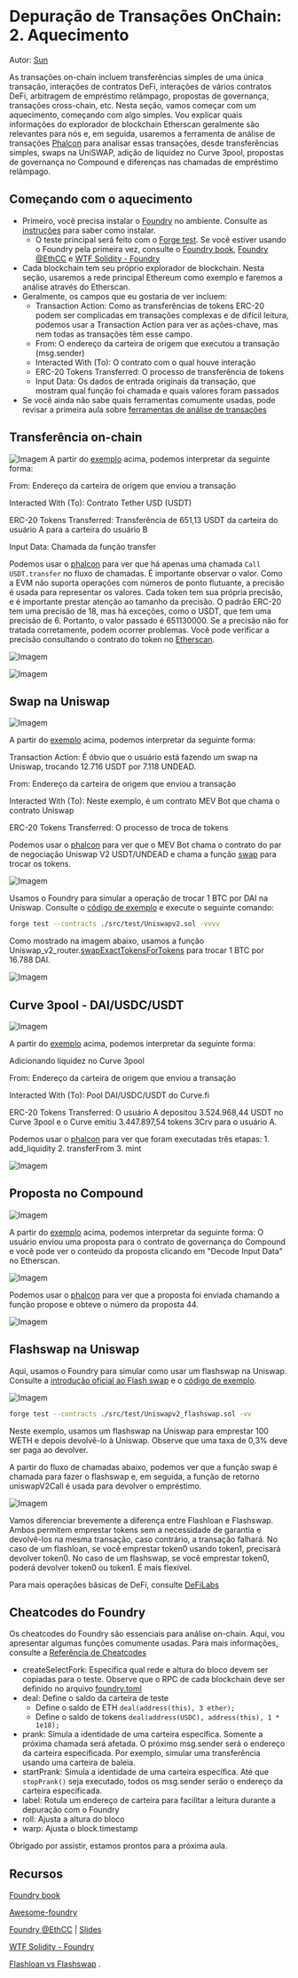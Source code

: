 # Depuração de Transações OnChain: 2. Aquecimento

Autor: [Sun](https://twitter.com/1nf0s3cpt)

As transações on-chain incluem transferências simples de uma única transação, interações de contratos DeFi, interações de vários contratos DeFi, arbitragem de empréstimo relâmpago, propostas de governança, transações cross-chain, etc. Nesta seção, vamos começar com um aquecimento, começando com algo simples. Vou explicar quais informações do explorador de blockchain Etherscan geralmente são relevantes para nós e, em seguida, usaremos a ferramenta de análise de transações [Phalcon](https://phalcon.blocksec.com/) para analisar essas transações, desde transferências simples, swaps na UniSWAP, adição de liquidez no Curve 3pool, propostas de governança no Compound e diferenças nas chamadas de empréstimo relâmpago.

## Começando com o aquecimento
- Primeiro, você precisa instalar o [Foundry](https://github.com/foundry-rs/foundry) no ambiente. Consulte as [instruções](https://book.getfoundry.sh/getting-started/installation.html) para saber como instalar.
    - O teste principal será feito com o [Forge test](https://book.getfoundry.sh/reference/forge/forge-test). Se você estiver usando o Foundry pela primeira vez, consulte o [Foundry book](https://book.getfoundry.sh/), [Foundry @EthCC](https://www.youtube.com/watch?v=wJnywGB33O4) e [WTF Solidity - Foundry](https://github.com/AmazingAng/WTF-Solidity/blob/main/Topics/Tools/TOOL07_Foundry/readme.md)
- Cada blockchain tem seu próprio explorador de blockchain. Nesta seção, usaremos a rede principal Ethereum como exemplo e faremos a análise através do Etherscan.
- Geralmente, os campos que eu gostaria de ver incluem:
    - Transaction Action: Como as transferências de tokens ERC-20 podem ser complicadas em transações complexas e de difícil leitura, podemos usar a Transaction Action para ver as ações-chave, mas nem todas as transações têm esse campo.
    - From: O endereço da carteira de origem que executou a transação (msg.sender)
    - Interacted With (To): O contrato com o qual houve interação
    - ERC-20 Tokens Transferred: O processo de transferência de tokens
    - Input Data: Os dados de entrada originais da transação, que mostram qual função foi chamada e quais valores foram passados
- Se você ainda não sabe quais ferramentas comumente usadas, pode revisar a primeira aula sobre [ferramentas de análise de transações](https://github.com/SunWeb3Sec/DeFiHackLabs/tree/main/academy/onchain_debug/01_tools)

## Transferência on-chain
![Imagem](https://user-images.githubusercontent.com/52526645/211021954-6c5828be-7293-452b-8ef6-a268db54b932.png)
A partir do [exemplo](https://etherscan.io/tx/0x836ef3d01a52c4b9304c3d683f6ff2b296c7331b6fee86e3b116732ce1d5d124) acima, podemos interpretar da seguinte forma:

From: Endereço da carteira de origem que enviou a transação

Interacted With (To): Contrato Tether USD (USDT)

ERC-20 Tokens Transferred: Transferência de 651,13 USDT da carteira do usuário A para a carteira do usuário B

Input Data: Chamada da função transfer

Podemos usar o [phalcon](https://phalcon.blocksec.com/tx/eth/0x836ef3d01a52c4b9304c3d683f6ff2b296c7331b6fee86e3b116732ce1d5d124) para ver que há apenas uma chamada `Call USDT.transfer` no fluxo de chamadas. É importante observar o valor. Como a EVM não suporta operações com números de ponto flutuante, a precisão é usada para representar os valores. Cada token tem sua própria precisão, e é importante prestar atenção ao tamanho da precisão. O padrão ERC-20 tem uma precisão de 18, mas há exceções, como o USDT, que tem uma precisão de 6. Portanto, o valor passado é 651130000. Se a precisão não for tratada corretamente, podem ocorrer problemas. Você pode verificar a precisão consultando o contrato do token no [Etherscan](https://etherscan.io/token/0xdac17f958d2ee523a2206206994597c13d831ec7).

![Imagem](https://user-images.githubusercontent.com/52526645/211123692-d7224ced-bc0b-47a1-a876-2af086e2fce9.png)

![Imagem](https://user-images.githubusercontent.com/52526645/211022964-f819b35c-d442-488c-9645-7733af219d1c.png)

## Swap na Uniswap

![Imagem](https://user-images.githubusercontent.com/52526645/211029091-c24963c7-d2f8-44f4-ad6a-a9185f98ec85.png)

A partir do [exemplo](https://etherscan.io/tx/0x1cd5ceda7e2b2d8c66f8c5657f27ef6f35f9e557c8d1532aa88665a37130da84) acima, podemos interpretar da seguinte forma:

Transaction Action: É óbvio que o usuário está fazendo um swap na Uniswap, trocando 12.716 USDT por 7.118 UNDEAD.

From: Endereço da carteira de origem que enviou a transação

Interacted With (To): Neste exemplo, é um contrato MEV Bot que chama o contrato Uniswap

ERC-20 Tokens Transferred: O processo de troca de tokens

Podemos usar o [phalcon](https://phalcon.blocksec.com/tx/eth/0x1cd5ceda7e2b2d8c66f8c5657f27ef6f35f9e557c8d1532aa88665a37130da84) para ver que o MEV Bot chama o contrato do par de negociação Uniswap V2 USDT/UNDEAD e chama a função [swap](https://docs.uniswap.org/contracts/v2/reference/smart-contracts/pair#swap-1) para trocar os tokens.

![Imagem](https://user-images.githubusercontent.com/52526645/211029737-4a606d32-2c96-41e9-aef7-82fe1fb4b21d.png)

Usamos o Foundry para simular a operação de trocar 1 BTC por DAI na Uniswap. Consulte o [código de exemplo](https://github.com/SunWeb3Sec/DeFiLabs/blob/main/src/test/Uniswapv2.sol) e execute o seguinte comando:
```sh
forge test --contracts ./src/test/Uniswapv2.sol -vvvv
```

Como mostrado na imagem abaixo, usamos a função Uniswap_v2_router.[swapExactTokensForTokens](https://docs.uniswap.org/contracts/v2/reference/smart-contracts/router-02#swapexacttokensfortokens) para trocar 1 BTC por 16.788 DAI.

![Imagem](https://user-images.githubusercontent.com/52526645/211143644-6ed295f0-e0d8-458b-a6a7-71b2da8a5baa.png)

## Curve 3pool - DAI/USDC/USDT

![Imagem](https://user-images.githubusercontent.com/52526645/211030934-14fccba9-5239-480c-b431-21de393a6308.png)

A partir do [exemplo](https://etherscan.io/tx/0x667cb82d993657f2779507a0262c9ed9098f5a387e8ec754b99f6e1d61d92d0b) acima, podemos interpretar da seguinte forma:

Adicionando liquidez no Curve 3pool

From: Endereço da carteira de origem que enviou a transação

Interacted With (To): Pool DAI/USDC/USDT do Curve.fi

ERC-20 Tokens Transferred: O usuário A depositou 3.524.968,44 USDT no Curve 3pool e o Curve emitiu 3.447.897,54 tokens 3Crv para o usuário A.

Podemos usar o [phalcon](https://phalcon.blocksec.com/tx/eth/0x667cb82d993657f2779507a0262c9ed9098f5a387e8ec754b99f6e1d61d92d0b) para ver que foram executadas três etapas: 1. add_liquidity 2. transferFrom 3. mint

![Imagem](https://user-images.githubusercontent.com/52526645/211032540-b8ad83af-44cf-48ea-b22c-6c79d4dac1af.png)

## Proposta no Compound

![Imagem](https://user-images.githubusercontent.com/52526645/211033609-60713c9d-1760-45d4-957f-a74e08abf9a5.png)

A partir do [exemplo](https://etherscan.io/tx/0xba69b455c511c500e0be9453cf70319bc61e29eb4235a6e5ca5fe6ddf1934159) acima, podemos interpretar da seguinte forma: O usuário enviou uma proposta para o contrato de governança do Compound e você pode ver o conteúdo da proposta clicando em "Decode Input Data" no Etherscan.

![Imagem](https://user-images.githubusercontent.com/52526645/211033906-e3446f69-404e-4347-a0c6-e1b622039c5a.png)

Podemos usar o [phalcon](https://phalcon.blocksec.com/tx/eth/0xba69b455c511c500e0be9453cf70319bc61e29eb4235a6e5ca5fe6ddf1934159) para ver que a proposta foi enviada chamando a função propose e obteve o número da proposta 44.

![Imagem](https://user-images.githubusercontent.com/52526645/211034346-a600cbf4-eed9-47ca-8b5a-88232808f3a3.png)

## Flashswap na Uniswap

Aqui, usamos o Foundry para simular como usar um flashswap na Uniswap. Consulte a [introdução oficial ao Flash swap](https://docs.uniswap.org/contracts/v2/guides/smart-contract-integration/using-flash-swaps) e o [código de exemplo](https://github.com/SunWeb3Sec/DeFiLabs/blob/main/src/test/Uniswapv2_flashswap.sol).

![Imagem](https://user-images.githubusercontent.com/52526645/211125357-695c3fd0-4a56-4a70-9c98-80bac65586b8.png)

```sh
forge test --contracts ./src/test/Uniswapv2_flashswap.sol -vv
```
Neste exemplo, usamos um flashswap na Uniswap para emprestar 100 WETH e depois devolvê-lo à Uniswap. Observe que uma taxa de 0,3% deve ser paga ao devolver.

A partir do fluxo de chamadas abaixo, podemos ver que a função swap é chamada para fazer o flashswap e, em seguida, a função de retorno uniswapV2Call é usada para devolver o empréstimo.

![Imagem](https://user-images.githubusercontent.com/52526645/211038895-a1bc681a-41cd-4900-a745-3d3ddd0237d4.png)

Vamos diferenciar brevemente a diferença entre Flashloan e Flashswap. Ambos permitem emprestar tokens sem a necessidade de garantia e devolvê-los na mesma transação, caso contrário, a transação falhará. No caso de um flashloan, se você emprestar token0 usando token1, precisará devolver token0. No caso de um flashswap, se você emprestar token0, poderá devolver token0 ou token1. É mais flexível.

Para mais operações básicas de DeFi, consulte [DeFiLabs](https://github.com/SunWeb3Sec/DeFiLabs)


## Cheatcodes do Foundry

Os cheatcodes do Foundry são essenciais para análise on-chain. Aqui, vou apresentar algumas funções comumente usadas. Para mais informações, consulte a [Referência de Cheatcodes](https://book.getfoundry.sh/cheatcodes/)

- createSelectFork: Especifica qual rede e altura do bloco devem ser copiadas para o teste. Observe que o RPC de cada blockchain deve ser definido no arquivo [foundry.toml](https://github.com/SunWeb3Sec/DeFiHackLabs/blob/main/foundry.toml)
- deal: Define o saldo da carteira de teste
    - Define o saldo de ETH `deal(address(this), 3 ether);`
    - Define o saldo de tokens `deal(address(USDC), address(this), 1 * 1e18);`
- prank: Simula a identidade de uma carteira específica. Somente a próxima chamada será afetada. O próximo msg.sender será o endereço da carteira especificada. Por exemplo, simular uma transferência usando uma carteira de baleia.
- startPrank: Simula a identidade de uma carteira específica. Até que `stopPrank()` seja executado, todos os msg.sender serão o endereço da carteira especificada.
- label: Rotula um endereço de carteira para facilitar a leitura durante a depuração com o Foundry
- roll: Ajusta a altura do bloco
- warp: Ajusta o block.timestamp

Obrigado por assistir, estamos prontos para a próxima aula.

## Recursos
[Foundry book](https://book.getfoundry.sh/)

[Awesome-foundry](https://github.com/crisgarner/awesome-foundry)

[Foundry @EthCC](https://www.youtube.com/watch?v=wJnywGB33O4) | [Slides](https://docs.google.com/presentation/d/1AuQojnFMkozOiR8kDu5LlWT7vv1EfPytmVEeq1XMtM0/edit#slide=id.g13d8bd167cb_0_0)

[WTF Solidity - Foundry](https://github.com/AmazingAng/WTF-Solidity/blob/main/Topics/Tools/TOOL07_Foundry/readme.md)

[Flashloan vs Flashswap](https://blog.infura.io/post/build-a-flash-loan-arbitrage-bot-on-infura-part-i)
.

<!-- This file was translated using AI by repo_ai_translate. For more information, visit https://github.com/marcelojsilva/repo_ai_translate -->